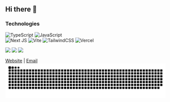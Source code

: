 ## Hi there 👋
### Technologies
![TypeScript](https://img.shields.io/badge/typescript-%23007ACC.svg?style=for-the-badge&logo=typescript&logoColor=white) 
![JavaScript](https://img.shields.io/badge/javascript-%23323330.svg?style=for-the-badge&logo=javascript&logoColor=%23F7DF1E)  
![Next JS](https://img.shields.io/badge/Next-black?style=for-the-badge&logo=next.js&logoColor=white) 
![Vite](https://img.shields.io/badge/vite-%23646CFF.svg?style=for-the-badge&logo=vite&logoColor=white) 
![TailwindCSS](https://img.shields.io/badge/tailwindcss-%2338B2AC.svg?style=for-the-badge&logo=tailwind-css&logoColor=white) 
![Vercel](https://img.shields.io/badge/vercel-%23000000.svg?style=for-the-badge&logo=vercel&logoColor=white) 

![](https://github-readme-streak-stats.herokuapp.com/?user=MarekKrumal&theme=dark&hide_border=false)
![](https://github-readme-stats.vercel.app/api/top-langs/?username=MarekKrumal&theme=dark&hide_border=false&include_all_commits=false&count_private=false&layout=compact)
[![](https://visitcount.itsvg.in/api?id=MarekKrumal&icon=0&color=0)](https://visitcount.itsvg.in)

[Website]([https://yourportfolio.com](https://marek-krumal-port.vercel.app/en)) | [Email](mailto:krumalmarek@gmail.com)
<picture>
  <source media="(prefers-color-scheme: dark)" srcset="https://raw.githubusercontent.com/MarekKrumal/MarekKrumal/output/github-snake-dark.svg" />
  <source media="(prefers-color-scheme: light)" srcset="https://raw.githubusercontent.com/MarekKrumal/MarekKrumal/output/github-snake.svg" />
  <img alt="github-snake" src="https://raw.githubusercontent.com/MarekKrumal/MarekKrumal/output/github-snake.svg" />
</picture>
